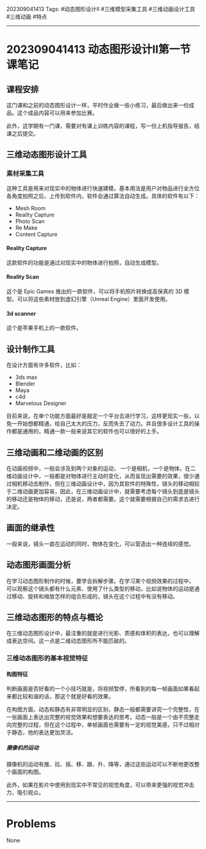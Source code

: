 202309041413
Tags: #动态图形设计Ⅱ #三维模型采集工具 #三维动画设计工具 #三维动画 #特点

--- 
# 202309041413 动态图形设计Ⅱ第一节课笔记
## 课程安排

这门课和之前的动态图形设计一样，平时作业做一些小练习，最后做出来一份成品。这个成品内容可以用来参加比赛。

此外，这学期有一门课，需要对有课上训练内容的课程，写一份上机指导报告，结课之后提交。

## 三维动态图形设计工具

### 素材采集工具

这种工具是用来对现实中的物体进行快速建模。基本用法是用户对物品进行全方位各角度拍照之后，上传到软件内，软件会通过算法自动生成。具体的软件有以下：

- Mesh Room
- Reality Capture
- Photo Scan
- Re Make
- Content Capture

#### Reality Capture

这款软件的功能是通过对现实中的物体进行拍照，自动生成模型。

#### Reality Scan

这个是 Epic Games 推出的一款软件，可以将手机照片转换成高保真的 3D 模型。可以将这些素材放到虚幻引擎（Unreal Engine）里面开发使用。

#### 3d scanner

这个是苹果手机上的一款软件。

## 设计制作工具

在设计方面有许多软件，比如：

- 3ds max
- Blender
- Maya
- c4d
- Marvelous Designer

目前来说，在单个功能方面最好是敲定一个平台去进行学习，这样更现实一些，以免一开始想都精通，给自己太大的压力，反而失去了动力。并且很多设计工具的操作都是通用的，精通一款一般来说其它的软件也可以很好的上手。

## 三维动画和二维动画的区别

在动画视频中，一般会涉及到两个对象的运动， 一个是相机，一个是物体。在二维动画设计中，一般都是对物体进行主动的变化，从而呈现出需要的效果，很少通过相机移动去制作，但在三维动画设计中，因为其软件的特殊性，镜头的移动相较于二维动画更加容易，因此，在三维动画设计中，就需要考虑每个镜头到底是镜头的移动还是物体的移动，还是说，两者都需要。这个就需要根据自己的需求去进行决定。

## 画面的继承性

一般来说，镜头一直在运动的同时，物体在变化，可以营造出一种连续的感觉。

## 动态图形画面分析

在学习动态图形制作的时候，要学会拆解步骤。在学习某个视频效果的过程中， 可以观察这个镜头都有什么元素、使用了什么类型的移动，比如说物体的运动是通过移动、旋转和缩放怎样的组合形成的，镜头在这个过程中有没有移动。

## 三维动态图形的特点与概论

在三维动态图形设计中，最注重的就是进行光影、质感和体积的表达，也可以理解成表达空间。这一点是二维动态图形所不能匹敌的。

### 三维动态图形的基本视觉特征

#### 构图特征

判断画面是否好看的一个小技巧就是，将视频暂停，所看到的每一帧画面如果看起来都比较和谐的话，那这个就是好看的效果。

在构图方面，动态和静态有非常明显的区别，静态一般都需要讲究一个完整性，在一张画面上表达出完整的视觉效果和想要表达的思考。动态一般是一个由不完整走向完整的过程，但在这个过程中，单帧画面也需要有一定的视觉美感，只不过相对于静态，他的表达更加灵活。

##### 摄像机的运动

摄像机的运动有推、拉、摇、移、跟、升、降等，通过这些运动可以不断地更改整个画面的构图。

此外，如果在影片中使用到现实中不常见的视觉角度，可以带来更强的视觉冲击力，吸引观众。


---
# Problems

None



